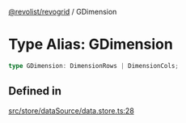 [@revolist/revogrid](README.md) / GDimension

# Type Alias: GDimension

```ts
type GDimension: DimensionRows | DimensionCols;
```

## Defined in

[src/store/dataSource/data.store.ts:28](https://github.com/revolist/revogrid/blob/b102ae971c99d2b260b571c48c9b2f785d580474/src/store/dataSource/data.store.ts#L28)
